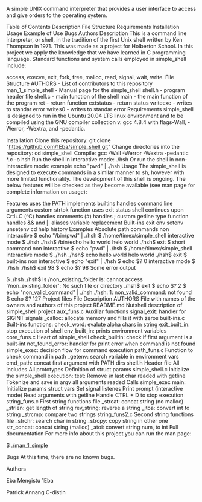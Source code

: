 A simple UNIX command interpreter that provides a user interface to access and give orders to the operating system.

Table of Contents
Description
File Structure
Requirements
Installation
Usage
Example of Use
Bugs
Authors
Description
This is a command line interpreter, or shell, in the tradition of the first Unix shell written by Ken Thompson in 1971. This was made as a project for Holberton School. In this project we apply the knowledge that we have learned in C programming language. Standard functions and system calls employed in simple_shell include:

access, execve, exit, fork, free, malloc, read, signal, wait, write.
File Structure
AUTHORS - List of contributors to this repository
man_1_simple_shell - Manual page for the simple_shell
shell.h - program header file
shell.c - main function of the shell
main - the main function of the program
ret - return function
extstatus - return status
writeexe - writes to standar error
writes0 - writes to standar error
Requirements
simple_shell is designed to run in the Ubuntu 20.04 LTS linux environment and to be compiled using the GNU compiler collection v. gcc 4.8.4 with flags-Wall, -Werror, -Wextra, and -pedantic.

Installation
Clone this repository: git clone "https://github.com/1Eba/simple_shell.git"
Change directories into the repository: cd simple_shell
Compile: gcc -Wall -Werror -Wextra -pedantic *.c -o hsh
Run the shell in interactive mode: ./hsh
Or run the shell in non-interactive mode: example echo "pwd" | ./hsh
Usage
The simple_shell is designed to execute commands in a similar manner to sh, however with more limited functionality. The development of this shell is ongoing. The below features will be checked as they become available (see man page for complete information on usage):

Features
 uses the PATH
 implements builtins
 handles command line arguments
 custom strtok function
 uses exit status
 shell continues upon Crtl+C (^C)
 handles comments (#)
 handles ;
 custom getline type function
 handles && and ||
 aliases
 variable replacement
Built-ins
 exit
 env
 setenv
 unsetenv
 cd
 help
 history
Examples
Absolute path commands
non interactive
$ echo "/bin/pwd" | ./hsh
$ /home/timex/simple_shell
interactive mode
$ ./hsh
./hsh$ /bin/echo hello world
helo world
./hsh$ exit
$
short command
non interactive
$ echo "pwd" | ./hsh
$ /home/timex/simple_shell
interactive mode
$ ./hsh
./hsh$ echo hello world
helo world
./hsh$ exit
$
built-ins
non interactive
$ echo "exit" | ./hsh
$ echo $?
0
interactive mode
$ ./hsh
./hsh$ exit 98
$ echo $?
98
Some error output

$ ./hsh
./hsh$ ls /non_existing_folder
ls: cannot access '/non_existing_folder': No such file or directory
./hsh$ exit
$ echo $?
2
$ echo "non_valid_command" | ./hsh
./hsh: 1: non_valid_command: not found
$ echo $?
127
Project files
File	Description
AUTHORS	File with names of the owners and authors of this project
README.md	Nutshell description of simple_shell project
aux_funs.c	Auxiliar functions
signal_exit: handler for SIGINT signals
_calloc: allocate memory and fills it with zeros
built-ins.c	Built-ins functions:
check_word: evalute alpha chars in string
exit_built_in: stop execution of shell
env_built_in: prints environment variables
core_funs.c	Heart of simple_shell
check_builtin: check if first argument is a built-int
not_found_error: handler for print error when command is not found
simple_exec: decision flow for command execution
path_funs.c	Function to check command in path
_getenv: search variable in environment vars
cmd_path: concat first argument with PATH dirs
shell.h	Header file
All includes
All prototypes
Definition of struct params
simple_shell.c	Initialize the simple_shell execution:
test:
Remove \n last char readed with getline
Tokenize and save in argv all arguments readed
Calls simple_exec
main:
Initialize params struct vars
Set signal listenes
Print prompt (interactive mode)
Read arguments with getline
Handle CTRL + D to stop execution
string_funs.c	First string functions file
_strcat: concat string (no malloc)
_strlen: get length of string
rev_string: reverse a string
_itoa: convert int to string
_strcmp: compare two strings
string_funs2.c	Second string functions file
_strchr: search char in string
_strcpy: copy string in other one
str_concat: concat string (malloc)
_atoi: convert string num, to int
Full documentation
For more info about this project you can run the man page:

$ ./man_1_simple

Bugs
At this time, there are no known bugs.

Authors

Eba Mengistu 1Eba

Patrick Annang C-distin

